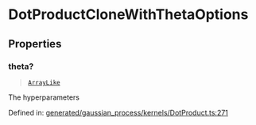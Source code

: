 # DotProductCloneWithThetaOptions

## Properties

### theta?

> [`ArrayLike`](../types/ArrayLike.md)

The hyperparameters

Defined in:  [generated/gaussian\_process/kernels/DotProduct.ts:271](https://github.com/transitive-bullshit/scikit-learn-ts/blob/122b3c0/packages/sklearn/src/generated/gaussian_process/kernels/DotProduct.ts#L271)
